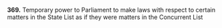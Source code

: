 **369.** Temporary power to Parliament to make laws with respect to certain matters in the State List as if they were matters in the Concurrent List